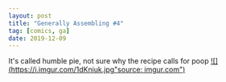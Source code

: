 ```yaml
---
layout: post
title: "Generally Assembling #4"
tag: [comics, ga]
date: 2019-12-09
---
```

<!-- #66 -->
It's called humble pie, not sure why the recipe calls for poop
[![](https://i.imgur.com/1dKniuk.jpg"source: imgur.com")](https://i.imgur.com/1dKniuk.jpg)
